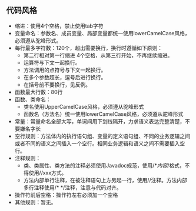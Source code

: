 ## 代码风格

- 缩进：使用4个空格，禁止使用tab字符
- 变量命名：参数名、成员变量、局部变量都统一使用lowerCamelCase风格，必须遵从驼峰形式。
- 每行最多字符数：120个，超出需要换行，换行时遵循如下原则：
  - 第二行相对第一行缩进 4个空格，从第三行开始，不再继续缩进。
  - 运算符与下文一起换行。
  - 方法调用的点符号与下文一起换行。
  - 在多个参数超长，逗号后进行换行。 
  - 在括号前不要换行，见反例。
- 函数最大行数：80行
- 函数、类命名：
  - 类名使用UpperCamelCase风格，必须遵从驼峰形式
  - 函数名（方法名）统一使用lowerCamelCase风格，必须遵从驼峰形式
- 常量：常量命名全部大写，单词间用下划线隔开，力求语义表达完整清楚，不要嫌名字长
- 空行规则：方法体内的执行语句组、变量的定义语句组、不同的业务逻辑之间或者不同的语义之间插入一个空行。相同业务逻辑和语义之间不需要插入空行。
- 注释规则：
  - 类、类属性、类方法的注释必须使用Javadoc规范，使用/**内容*/格式，不得使用//xxx方式。
  - 方法内部单行注释，在被注释语句上方另起一行，使用//注释。方法内部多行注释使用/* */注释，注意与代码对齐。
- 操作符前后空格：操作符左右必须加一个空格
- 其他规则：暂无。
